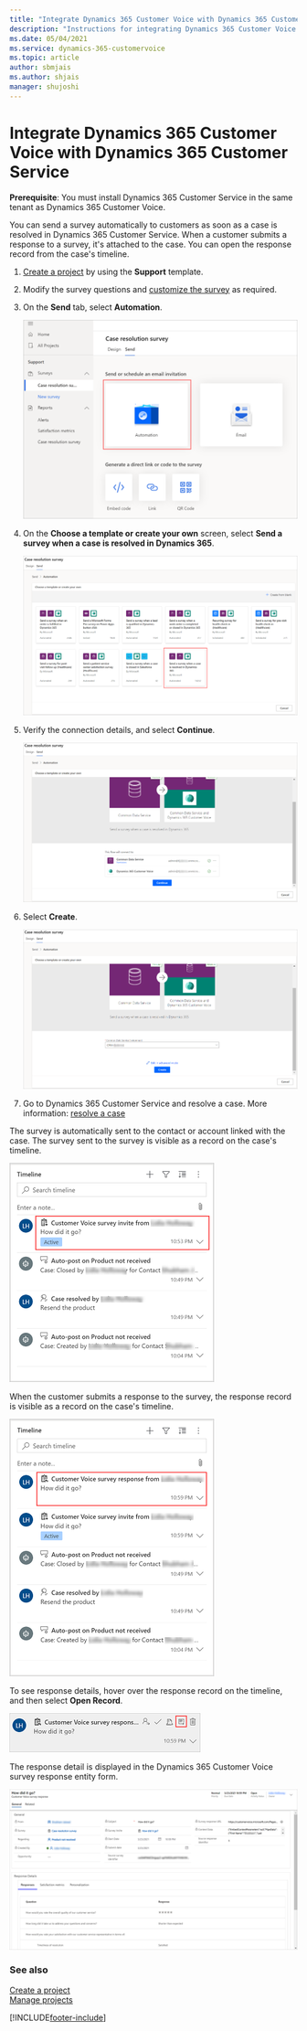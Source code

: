 ```yaml
---
title: "Integrate Dynamics 365 Customer Voice with Dynamics 365 Customer Service | MicrosoftDocs"
description: "Instructions for integrating Dynamics 365 Customer Voice with Dynamics 365 Customer Service"
ms.date: 05/04/2021
ms.service: dynamics-365-customervoice
ms.topic: article
author: sbmjais
ms.author: shjais
manager: shujoshi
---
```


# Integrate Dynamics 365 Customer Voice with Dynamics 365 Customer Service

**Prerequisite**: You must install Dynamics 365 Customer Service in the same tenant as Dynamics 365 Customer Voice. 

You can send a survey automatically to customers as soon as a case is resolved in Dynamics 365 Customer Service. When a customer submits a response to a survey, it's attached to the case. You can open the response record from the case's timeline.

1.	[Create a project](create-project.md) by using the **Support** template.

2.	Modify the survey questions and [customize the survey](create-survey.md#customize-a-survey) as required.

3.	On the **Send** tab, select **Automation**.

    ![Select Automation to create a flow](media/select-automation.png "Select Automation to create a flow")

4.	On the **Choose a template or create your own** screen, select **Send a survey when a case is resolved in Dynamics 365**.

    ![Select an Automation template](media/select-automation-template.png "Select an Automation template")

5.	Verify the connection details, and select **Continue**.

    ![Verify the connection details](media/verify-connection.png "Verify the connection details")

6.	Select **Create**.

    ![Create the flow](media/create-flow.png "Create the flow")

7.	Go to Dynamics 365 Customer Service and resolve a case. More information: [resolve a case](/customer-service/customer-service-hub-user-guide-resolve-cancel-reassign-a-case)

The survey is automatically sent to the contact or account linked with the case. The survey sent to the survey is visible as a record on the case's timeline.

![Survey invitation on the case's timeline](media/survey-case-timeline.png "Survey invitation on the case's timeline")

When the customer submits a response to the survey, the response record is visible as a record on the case's timeline.

![Survey response on the case's timeline](media/survey-response-case-timeline.png "Survey response on the case's timeline")

To see response details, hover over the response record on the timeline, and then select **Open Record**.

![See survey response details](media/response-details-timeline.png "See survey response details")

The response detail is displayed in the Dynamics 365 Customer Voice survey response entity form.

![See survey response details in Dynamics 365](media/response-record-crm.png "See survey response details in Dynamics 365")

### See also

[Create a project](create-project.md)<br>
[Manage projects](manage-projects.md)

[!INCLUDE[footer-include](includes/footer-banner.md)]
